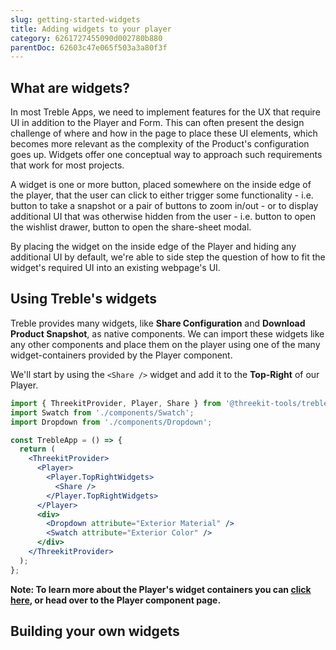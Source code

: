```yaml
---
slug: getting-started-widgets
title: Adding widgets to your player
category: 6261727455090d002780b880
parentDoc: 62603c47e065f503a3a80f3f
---
```


## What are widgets?

In most Treble Apps, we need to implement features for the UX that require UI in addition to the Player and Form. This can often present the design challenge of where and how in the page to place these UI elements, which becomes more relevant as the complexity of the Product's configuration goes up. Widgets offer one conceptual way to approach such requirements that work for most projects.

A widget is one or more button, placed somewhere on the inside edge of the player, that the user can click to either trigger some functionality - i.e. button to take a snapshot or a pair of buttons to zoom in/out - or to display additional UI that was otherwise hidden from the user - i.e. button to open the wishlist drawer, button to open the share-sheet modal.

By placing the widget on the inside edge of the Player and hiding any additional UI by default, we're able to side step the question of how to fit the widget's required UI into an existing webpage's UI.

## Using Treble's widgets

Treble provides many widgets, like **Share Configuration** and **Download Product Snapshot**, as native components. We can import these widgets like any other components and place them on the player using one of the many widget-containers provided by the Player component.

We'll start by using the `<Share />` widget and add it to the **Top-Right** of our Player.

```jsx
import { ThreekitProvider, Player, Share } from '@threekit-tools/treble';
import Swatch from './components/Swatch';
import Dropdown from './components/Dropdown';

const TrebleApp = () => {
  return (
    <ThreekitProvider>
      <Player>
        <Player.TopRightWidgets>
          <Share />
        </Player.TopRightWidgets>
      </Player>
      <div>
        <Dropdown attribute="Exterior Material" />
        <Swatch attribute="Exterior Color" />
      </div>
    </ThreekitProvider>
  );
};
```

**Note: To learn more about the Player's widget containers you can [click here](components-player), or head over to the Player component page.**

## Building your own widgets
